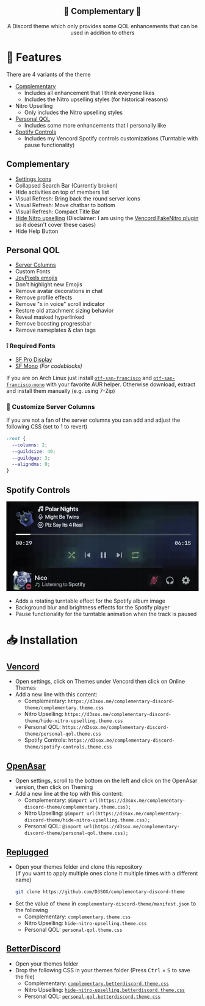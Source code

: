<div align="center" justify="center">

<h2> 🧩 Complementary 🧩 </h2>

A Discord theme which only provides some QOL enhancements that can be used in addition to others

</div>

# 🎉 Features

There are 4 variants of the theme
- [Complementary](#complementary)
  - Includes all enhancement that I think everyone likes
  - Includes the Nitro upselling styles (for historical reasons)
- Nitro Upselling
  - Only includes the Nitro upselling styles
- [Personal QOL](#personal-qol)
  - Includes some more enhancements that I personally like
- [Spotify Controls](#spotify-controls)
  - Includes my Vencord Spotify controls customizations (Turntable with pause functionality)

## Complementary

- [Settings Icons](https://github.com/MiniDiscordThemes/SettingsIcons)
- Collapsed Search Bar (Currently broken)
- Hide activities on top of members list
- Visual Refresh: Bring back the round server icons
- Visual Refresh: Move chatbar to bottom
- Visual Refresh: Compact Title Bar
- [Hide Nitro upselling](hide-nitro-upselling.theme.scss) (Disclaimer: I am using the [Vencord FakeNitro plugin](https://vencord.dev/plugins/FakeNitro) so it doesn't cover these cases)
- Hide Help Button

## Personal QOL

- [Server Columns](https://github.com/mwittrien/BetterDiscordAddons/tree/master/Themes/ServerColumns)
- Custom Fonts
- [JoyPixels emojis](https://github.com/mwittrien/BetterDiscordAddons/tree/master/Themes/EmojiReplace)
- Don't highlight new Emojis
- Remove avatar decorations in chat
- Remove profile effects
- Remove "x in voice" scroll indicator
- Restore old attachment sizing behavior
- Reveal masked hyperlinked
- Remove boosting progressbar
- Remove nameplates & clan tags

### ❕ Required Fonts

- [SF Pro Display](https://developer.apple.com/fonts/)
- [SF Mono](https://developer.apple.com/fonts/) _(For codeblocks)_

If you are on Arch Linux just install [`otf-san-francisco`](https://aur.archlinux.org/packages/otf-san-francisco) and [`otf-san-francisco-mono`](https://aur.archlinux.org/packages/otf-san-francisco-mono) with your favorite AUR helper. Otherwise download, extract and install them manually (e.g. using 7-Zip)

### 🧮 Customize Server Columns

If you are not a fan of the server columns you can add and adjust the following CSS (set to 1 to revert)
```css
:root {
  --columns: 2;
  --guildsize: 40;
  --guildgap: 3;
  --aligndms: 0;
}
```

## Spotify Controls

![Screencast](.github/screencast.gif)

- Adds a rotating turntable effect for the Spotify album image
- Background blur and brightness effects for the Spotify player
- Pause functionality for the turntable animation when the track is paused

# 📥 Installation

## [Vencord](https://github.com/Vendicated/Vencord)
- Open settings, click on Themes under Vencord then click on Online Themes
- Add a new line with this content:
    - Complementary: `https://d3sox.me/complementary-discord-theme/complementary.theme.css`
    - Nitro Upselling: `https://d3sox.me/complementary-discord-theme/hide-nitro-upselling.theme.css`
    - Personal QOL: `https://d3sox.me/complementary-discord-theme/personal-qol.theme.css`
    - Spotify Controls: `https://d3sox.me/complementary-discord-theme/spotify-controls.theme.css`

## [OpenAsar](https://github.com/GooseMod/OpenAsar)
- Open settings, scroll to the bottom on the left and click on the OpenAsar version, then click on Theming
- Add a new line at the top with this content:
    - Complementary: `@import url(https://d3sox.me/complementary-discord-theme/complementary.theme.css);`
    - Nitro Upselling: `@import url(https://d3sox.me/complementary-discord-theme/hide-nitro-upselling.theme.css);`
    - Personal QOL: `@import url(https://d3sox.me/complementary-discord-theme/personal-qol.theme.css);`

## [Replugged](https://github.com/replugged-org/replugged)
- Open your themes folder and clone this repository  
(if you want to apply multiple ones clone it multiple times with a different name)
  ```sh
  git clone https://github.com/D3SOX/complementary-discord-theme
  ```
- Set the value of `theme` in `complementary-discord-theme/manifest.json` to the following
  - Complementary: `complementary.theme.css`
  - Nitro Upselling: `hide-nitro-upselling.theme.css`
  - Personal QOL: `personal-qol.theme.css`

## [BetterDiscord](https://github.com/BetterDiscord/BetterDiscord)
- Open your themes folder
- Drop the following CSS in your themes folder (Press <kbd>Ctrl</kbd> + <kbd>S</kbd> to save the file)
  - Complementary: [`complementary.betterdiscord.theme.css`](https://raw.githubusercontent.com/D3SOX/complementary-discord-theme/master/complementary.betterdiscord.theme.css)
  - Nitro Upselling: [`hide-nitro-upselling.betterdiscord.theme.css`](https://raw.githubusercontent.com/D3SOX/complementary-discord-theme/master/hide-nitro-upselling.betterdiscord.theme.css) 
  - Personal QOL: [`personal-qol.betterdiscord.theme.css`](https://raw.githubusercontent.com/D3SOX/complementary-discord-theme/master/personal-qol.betterdiscord.theme.css)
